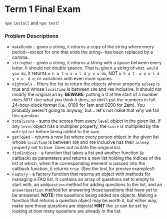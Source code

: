 # Term 1 Final Exam

`npm install` and `npm test`!


### Problem Descriptions

* `makeRunOn` - given a string, it returns a copy of the string where every period--except for one that ends the string--has been replaced by a comma.
* `stringOut` - given a string, it returns a string with a space between every letter. It should not double spaces. That is, given a string of `what would you do`, it returns `w h a t w o u l d y o u do`, NOT `w h a t  w o u l d  y o u  d o`, or variations with even more spaces.
* `nightOwls` - filters the list to return the objects whose property `asleep` is true and whose `localTime` is between `100` and `400` inclusive. It should not modify the original array. **BEWARE**: putting a 0 at the start of a number does NOT due what you think it does, so don't put the numbers in full 24-hour-clock format (i.e., 0100 for 1am and 0200 for 2am). You probably weren't going to anyway, but... let's not make that why we fail this question.
* `totalScore` - sums the scores from every `level` object in the given list. If any `level` object has a multiplier property, the `score` is multiplied by the `multiplier` before being added to the sum.
* `getToBed` - returns a new list where every person object in the given list whose `localTime` is between `100` and `400` inclusive has their `asleep` property set to true. Does not mutate the original list.
* `findIndices` - a function that takes a list and another function (a callback) as parameters and returns a new list holding the indices of the list at which, when the corresponding element is passed into the callback function, it returns `true`. (See the test for precise examples!)
* `Faqtory` - a factory function that returns an object with methods for managing a FAQ list. It contains an array of questions set to empty to start with, an `addQuestion` method for adding questions to the list, and an `answerQuestion` method for answering those questions that have yet to be answered. **NOTE:** the questions being added are objects. Making a function that returns a question object may be worth it, but either way, make sure those questions are objects! **HINT** the `id` can be set by looking at how many questions are already in the list.
